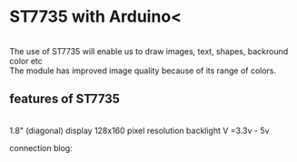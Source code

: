 <h1> ST7735 with Arduino<</h1> <b></b><br>
The use of ST7735 will enable us to draw images, text, shapes, backround color etc<br>
The module has improved image quality because of its range of colors. <br>

<h2>features of ST7735</h2> <b></b> <br>
1.8" (diagonal) display
128x160 pixel resolution
backlight
V =3.3v - 5v

connection
blog:
